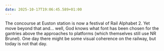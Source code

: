 ```yaml
---
date: 2025-10-17T19:06:45.589+01:00
---
```


The concourse at Euston station is now a festival of Rail Alphabet 2. Yet move beyond that and… well, God knows what font has been chosen for the gantries above the approaches to platforms (which themselves still use NR Brunel). One day there might be some visual coherence on the railway, but today is not that day.
